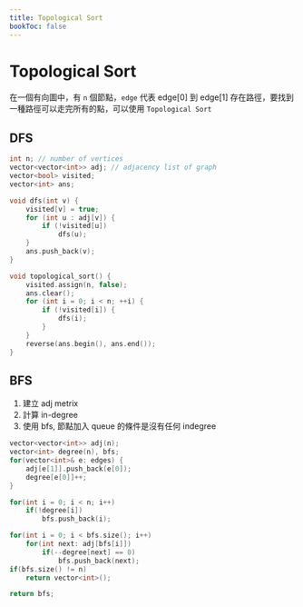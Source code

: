 ```yaml
---
title: Topological Sort
bookToc: false
---
```


# Topological Sort

在一個有向圖中，有 `n` 個節點，`edge` 代表 edge[0] 到 edge[1] 存在路徑，要找到一種路徑可以走完所有的點，可以使用 `Topological Sort`


## DFS
```c++
int n; // number of vertices
vector<vector<int>> adj; // adjacency list of graph
vector<bool> visited;
vector<int> ans;

void dfs(int v) {
    visited[v] = true;
    for (int u : adj[v]) {
        if (!visited[u])
            dfs(u);
    }
    ans.push_back(v);
}

void topological_sort() {
    visited.assign(n, false);
    ans.clear();
    for (int i = 0; i < n; ++i) {
        if (!visited[i]) {
            dfs(i);
        }
    }
    reverse(ans.begin(), ans.end());
}
```


## BFS

1. 建立 adj metrix
2. 計算 in-degree
3. 使用 bfs, 節點加入 queue 的條件是沒有任何 indegree 

```c++
vector<vector<int>> adj(n);
vector<int> degree(n), bfs;
for(vector<int>& e: edges) {
    adj[e[1]].push_back(e[0]);
    degree[e[0]]++;
}

for(int i = 0; i < n; i++)
    if(!degree[i])
        bfs.push_back(i);

for(int i = 0; i < bfs.size(); i++)
    for(int next: adj[bfs[i]]) 
        if(--degree[next] == 0)
            bfs.push_back(next);
if(bfs.size() != n)
    return vector<int>();

return bfs;
```